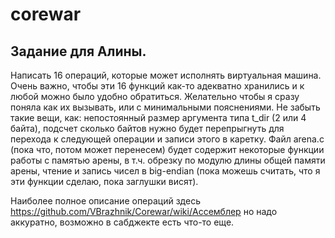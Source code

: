 # corewar
## Задание для Алины.

Написать 16 операций, которые может исполнять виртуальная машина. Очень важно, чтобы эти 16 функций как-то адекватно хранились и к любой можно было удобно обратиться. Желательно чтобы я сразу поняла как их вызывать, или с минимальными пояснениями.
Не забыть такие вещи, как: непостоянный размер аргумента типа t_dir (2 или 4 байта), подсчет сколько байтов нужно будет перепрыгнуть для перехода к следующей операции и записи этого в каретку.
Файл arena.c (пока что, потом может перенесем) будет содержит некоторые функции работы с памятью арены, в т.ч. обрезку по модулю длины общей памяти арены, чтение и запись чисел в big-endian (пока можешь считать, что я эти функции сделаю, пока заглушки висят). 

Наиболее полное описание операций здесь https://github.com/VBrazhnik/Corewar/wiki/Ассемблер но надо аккуратно, возможно в сабджекте есть что-то еще.
